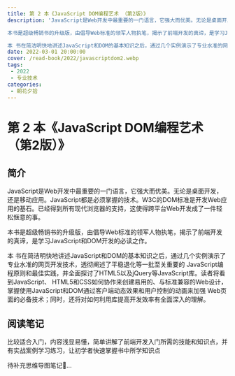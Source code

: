 ```yaml
---
title: 第 2 本《JavaScript DOM编程艺术 （第2版）》
description: 'JavaScript是Web开发中最重要的一门语言，它强大而优美。无论是桌面开发，还是移动应用。JavaScript都是必须掌握的技术。W3C的DOM标准是开发Web应用的基石。已经得到所有现代浏览器的支持，这使得跨平台Web开发成了一件轻松惬意的事。

本书是超级畅销书的升级版，由倡导Web标准的领军人物执笔，揭示了前端开发的真谛，是学习JavaScript和DOM开发的必读之作。

本 书在简洁明快地讲述JavaScript和DOM的基本知识之后，通过几个实例演示了专业水准的网页开发技术，透彻阐述了平稳退化等一批至关重要的 JavaScript编程原则和最佳实践，并全面探讨了HTML5以及jQuery等JavaScript库。读者将看到JavaScript、 HTML5和CSS如何协作来创建易用的、与标准兼容的Web设计，掌握使用JavaScript和DOM通过客户端动态效果和用户控制的动画来加强 Web页面的必备技术；同时，还将对如何利用库提高开发效率有全面深入的理解。'
date: 2022-03-01 20:00:00
cover: /read-book/2022/javascriptdom2.webp
tags:
 - 2022
 - 专业技术
categories:
 - 朝花夕拾
---
```

# 第 2 本《JavaScript DOM编程艺术 （第2版）》

## 简介
JavaScript是Web开发中最重要的一门语言，它强大而优美。无论是桌面开发，还是移动应用。JavaScript都是必须掌握的技术。W3C的DOM标准是开发Web应用的基石。已经得到所有现代浏览器的支持，这使得跨平台Web开发成了一件轻松惬意的事。

本书是超级畅销书的升级版，由倡导Web标准的领军人物执笔，揭示了前端开发的真谛，是学习JavaScript和DOM开发的必读之作。

本 书在简洁明快地讲述JavaScript和DOM的基本知识之后，通过几个实例演示了专业水准的网页开发技术，透彻阐述了平稳退化等一批至关重要的 JavaScript编程原则和最佳实践，并全面探讨了HTML5以及jQuery等JavaScript库。读者将看到JavaScript、 HTML5和CSS如何协作来创建易用的、与标准兼容的Web设计，掌握使用JavaScript和DOM通过客户端动态效果和用户控制的动画来加强 Web页面的必备技术；同时，还将对如何利用库提高开发效率有全面深入的理解。

## 阅读笔记
比较适合入门，内容浅显易懂，简单讲解了前端开发入门所需的技能和知识点，并有实战案例学习练习，让初学者快速掌握书中所学知识点

待补充思维导图笔记🚀...
